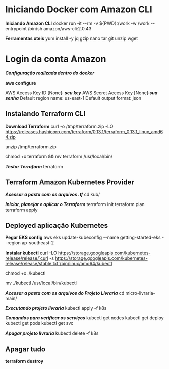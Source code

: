 # Iniciando Docker com Amazon CLI

 **Iniciando Amazon CLI**
  docker run -it --rm -v ${PWD}:/work -w /work --entrypoint /bin/sh amazon/aws-cli:2.0.43

   **Ferramentas uteis** 
 yum install -y jq gzip nano tar git unzip wget


# Login da conta Amazon
***Configuração realizada dentro do docker***

**aws configure**

AWS Access Key ID [None]: ***seu key***
AWS Secret Access Key [None]:***sua senha***
Default region name: us-east-1
Default output format: json

## Instalando Terraform CLI

**Download Terraform** 
curl -o /tmp/terraform.zip -LO https://releases.hashicorp.com/terraform/0.13.1/terraform_0.13.1_linux_amd64.zip

unzip /tmp/terraform.zip

chmod +x terraform && mv terraform /usr/local/bin/

***Testar Terraform***
terraform

## Terraform Amazon Kubernetes Provider

***Acessar a pasta com os arquivos .tf***
cd kub/

***Iniciar, planejar e aplicar o Terraform***
terraform init
terraform plan
terraform apply

## Deployed aplicação Kubernetes

**Pegar EKS config** 
aws eks update-kubeconfig --name getting-started-eks --region ap-southeast-2

**Instalar kubectl** 
curl -LO https://storage.googleapis.com/kubernetes-release/release/`curl -s https://storage.googleapis.com/kubernetes-release/release/stable.txt`/bin/linux/amd64/kubectl

chmod +x ./kubectl

mv ./kubectl /usr/local/bin/kubectl

***Acessar a pasta com os arquivos do Projeto Livraria***
cd micro-livraria-main/

***Executando projeto livraria***
kubectl apply -f k8s

***Comandos para verificar os serviços***
kubectl get nodes
kubectl get deploy
kubectl get pods
kubectl get svc

***Apagar projeto livraria***
kubectl delete -f k8s

## Apagar tudo

 **terraform destroy** 
 

